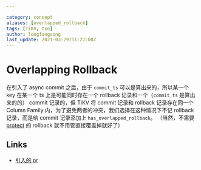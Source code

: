 ```yaml
---

category: concept
aliases: [overlapped_rollback]
tags: [TiKV, txn]
author: longfangsong
last_update: 2021-03-29T11:27:08Z
---
```


# Overlapping Rollback

在引入了 async commit 之后，由于 `commit_ts` 可以是算出来的，所以某一个 key 在某一个 ts 上是可能同时存在一个 rollback 记录和一个（`commit_ts` 是算出来的的） commit 记录的，但 TiKV 将 commit 记录和 rollback 记录存在同一个 Column Family 内，为了避免两者的冲突，我们选择在这种情况下不记 rollback 记录，而是给 commit 记录添加上 `has_overlapped_rollback`。
（当然，不需要 [protect](https://longfangsong.github.io/tipedia/zh/what/Protected%20Rollback.html) 的 rollback 就不用管直接覆盖掉就好了）

## Links

- [引入的 pr](https://github.com/tikv/tikv/pull/8349)
